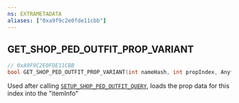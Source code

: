 ```yaml
---
ns: EXTRAMETADATA
aliases: ["0xa9f9c2e0fde11cbb"]
---
```

## GET_SHOP_PED_OUTFIT_PROP_VARIANT

```c
// 0xA9F9C2E0FDE11CBB
bool GET_SHOP_PED_OUTFIT_PROP_VARIANT(int nameHash, int propIndex, Any* itemInfo);
```

Used after calling [`SETUP_SHOP_PED_OUTFIT_QUERY`](#_0xF3FBE2D50A6A8C28), loads the prop data for this index into the "itemInfo"


